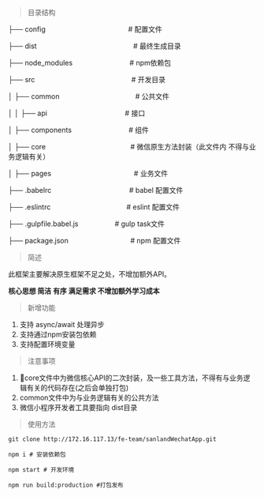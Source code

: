 > 目录结构

├── config　　　　　　　　　　　　# 配置文件

├── dist　　　　　　　　　　　　　　# 最终生成目录

├── node_modules　　　　　　　　 # npm依赖包

├── src　　　　　　　　　　　　　　# 开发目录

│ ├── common　　　　　　　　　　　# 公共文件

│ │ ├── api　　　　　　　　　　　 # 接口

│ ├── components　　　　　　　　 # 组件

│ ├── core　　　　　　　　　　　　 # 微信原生方法封装（此文件内 不得与业务逻辑有关）

│ ├── pages　　　　　　　　　　　　# 业务文件

├── .babelrc　　　　　　　　　　　 # babel 配置文件

├── .eslintrc　　　　　　　　　　　# eslint 配置文件

├── .gulpfile.babel.js　　　　　 # gulp task文件

├── package.json　　　　　　　　　# npm 配置文件

> 简述

此框架主要解决原生框架不足之处，不增加额外API。

**核心思想 简洁 有序 满足需求 不增加额外学习成本**

> 新增功能

1. 支持 async/await 处理异步
2. 支持通过npm安装包依赖
3. 支持配置环境变量

> 注意事项

1. core文件中为微信核心API的二次封装，及一些工具方法，不得有与业务逻辑有关的代码存在(之后会单独打包)
2. common文件中为与业务逻辑有关的公共方法
3. 微信小程序开发者工具要指向 dist目录

> 使用方法

```
git clone http://172.16.117.13/fe-team/sanlandWechatApp.git
```

```
npm i # 安装依赖包
```

```
npm start # 开发环境
```

```
npm run build:production #打包发布
```


